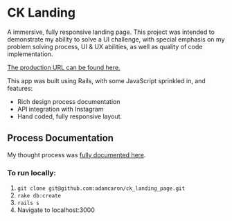 # CK Landing

A immersive, fully responsive landing page. This project was intended to demonstrate my ability to solve a UI challenge, with special emphasis on my problem solving process, UI & UX abilities, as well as quality of code implementation.

[The production URL can be found here.](http://ck-landing.herokuapp.com/)

This app was built using Rails, with some JavaScript sprinkled in, and features:
 - Rich design process documentation
 - API integration with Instagram
 - Hand coded, fully responsive layout.

## Process Documentation

My thought process was [fully documented here](http://ck-landing.herokuapp.com/process).

### To run locally:

 1. `git clone git@github.com:adamcaron/ck_landing_page.git`
 2. `rake db:create`
 3. `rails s`
 4. Navigate to localhost:3000